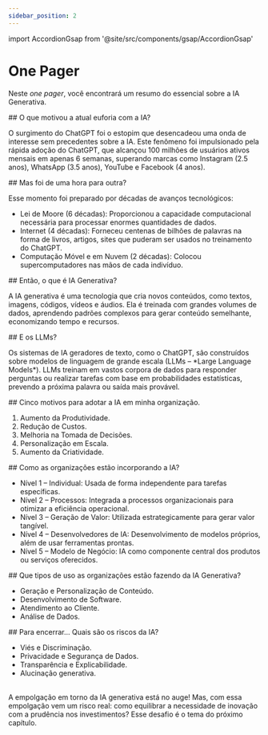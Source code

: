 ```yaml
---
sidebar_position: 2
---
```

import AccordionGsap from '@site/src/components/gsap/AccordionGsap'

# One Pager
Neste *one pager*, você encontrará um resumo do essencial sobre a IA Generativa.

<AccordionGsap />

<div id="wrapper">
<div class="accordions">
  <div class="accordion">
    <div class="title">
## O que motivou a atual euforia com a IA?
    </div>
    <div class="text">
      <p>
      O surgimento do ChatGPT foi o estopim que desencadeou uma onda de interesse sem precedentes sobre a IA. Este fenômeno foi impulsionado pela rápida adoção do ChatGPT, que alcançou 100 milhões de usuários ativos mensais em apenas 6 semanas, superando marcas como Instagram (2.5 anos), WhatsApp (3.5 anos), YouTube e Facebook (4 anos).
      </p>
    </div>
  </div>

  <div class="accordion">
    <div class="title">
## Mas foi de uma hora para outra?
    </div>
    <div class="text">
      <p>Esse momento foi preparado por décadas de avanços tecnológicos:</p>
        <ul>
          <li>Lei de Moore (6 décadas): Proporcionou a capacidade computacional necessária para processar enormes quantidades de dados.</li>
          <li>Internet (4 décadas): Forneceu centenas de bilhões de palavras na forma de livros, artigos, sites que puderam ser usados no treinamento do ChatGPT.</li>
          <li>Computação Móvel e em Nuvem (2 décadas): Colocou supercomputadores nas mãos de cada indivíduo.</li>
        </ul>
    </div>
  </div>

  <div class="accordion">
    <div class="title">
## Então, o que é IA Generativa?
    </div>
    <div class="text">
      <p>
      A IA generativa é uma tecnologia que cria novos conteúdos, como textos, imagens, códigos, vídeos e áudios. Ela é treinada com grandes volumes de dados, aprendendo padrões complexos para gerar conteúdo semelhante, economizando tempo e recursos.
      </p>
    </div>
  </div>

  <div class="accordion">
    <div class="title">
## E os LLMs?
    </div>
    <div class="text">
      <p>
      Os sistemas de IA geradores de texto, como o ChatGPT, são construídos sobre modelos de linguagem de grande escala (LLMs – *Large Language Models*). LLMs treinam em vastos corpora de dados para responder perguntas ou realizar tarefas com base em probabilidades estatísticas, prevendo a próxima palavra ou saída mais provável.
      </p>
    </div>
  </div>

  <div class="accordion">
    <div class="title">
## Cinco motivos para adotar a IA em minha organização.
    </div>
    <div class="text">
      <p>
      <ol>
      <li>Aumento da Produtividade.</li>
      <li>Redução de Custos.</li>
      <li>Melhoria na Tomada de Decisões.</li>
      <li>Personalização em Escala.</li>
      <li>Aumento da Criatividade.</li>
      </ol>
      </p>
    </div>
    
  </div>

  <div class="accordion">
    <div class="title">
## Como as organizações estão incorporando a IA?
    </div>
    <div class="text">
      <p>
        <ul>
        <li>Nível 1 – Individual: Usada de forma independente para tarefas específicas.</li>
        <li>Nível 2 – Processos: Integrada a processos organizacionais para otimizar a eficiência operacional.</li>
        <li>Nível 3 – Geração de Valor: Utilizada estrategicamente para gerar valor tangível.</li>
        <li>Nível 4 – Desenvolvedores de IA: Desenvolvimento de modelos próprios, além de usar ferramentas prontas.</li>
        <li>Nível 5 – Modelo de Negócio: IA como componente central dos produtos ou serviços oferecidos.</li>
        </ul>
      </p>
    </div>
  </div>

  <div class="accordion">
    <div class="title">
## Que tipos de uso as organizações estão fazendo da IA Generativa?
    </div>
    <div class="text">
      <p>
        <ul>
        <li>Geração e Personalização de Conteúdo.</li>
        <li>Desenvolvimento de Software.</li>
        <li>Atendimento ao Cliente.</li>
        <li>Análise de Dados.</li>
        </ul>
      </p>
    </div>
  </div>

  <div class="accordion">
    <div class="title">
## Para encerrar... Quais são os riscos da IA?
    </div>
    <div class="text">
      <p>
        <ul>
        <li>Viés e Discriminação.</li>
        <li>Privacidade e Segurança de Dados.</li>
        <li>Transparência e Explicabilidade.</li>
        <li>Alucinação generativa.</li>
        </ul>
      </p>
    </div>
  </div>

</div>
<br />
A empolgação em torno da IA generativa está no auge! Mas, com essa empolgação vem um risco real: como equilibrar a necessidade de inovação com a prudência nos investimentos? Esse desafio é o tema do próximo capítulo.
</div>

